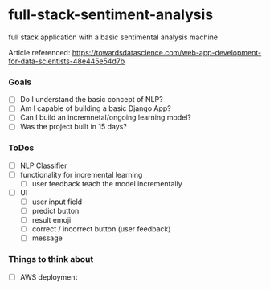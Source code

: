 # full-stack-sentiment-analysis

full stack application with a basic sentimental analysis machine

Article referenced: https://towardsdatascience.com/web-app-development-for-data-scientists-48e445e54d7b

### Goals

- [ ] Do I understand the basic concept of NLP?
- [ ] Am I capable of building a basic Django App?
- [ ] Can I build an incremnetal/ongoing learning model?
- [ ] Was the project built in 15 days?

### ToDos

- [ ] NLP Classifier
- [ ] functionality for incremental learning
  - [ ] user feedback teach the model incrementally
- [ ] UI
  - [ ] user input field
  - [ ] predict button
  - [ ] result emoji
  - [ ] correct / incorrect button (user feedback)
  - [ ] message

### Things to think about

- [ ] AWS deployment
